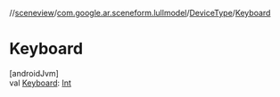 //[sceneview](../../../index.md)/[com.google.ar.sceneform.lullmodel](../index.md)/[DeviceType](index.md)/[Keyboard](-keyboard.md)

# Keyboard

[androidJvm]\
val [Keyboard](-keyboard.md): [Int](https://kotlinlang.org/api/latest/jvm/stdlib/kotlin/-int/index.html)
